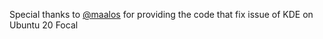 Special thanks to [@maalos](https://github.com/EXALAB/AnLinux-App/issues/252#issuecomment-903151228) for providing the code that fix issue of KDE on Ubuntu 20 Focal 
